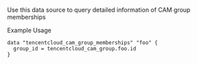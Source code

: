 Use this data source to query detailed information of CAM group memberships

Example Usage

```hcl
data "tencentcloud_cam_group_memberships" "foo" {
  group_id = tencentcloud_cam_group.foo.id
}
```